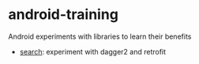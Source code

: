 # android-training

Android experiments with libraries to learn their benefits

- [search](search): experiment with dagger2 and retrofit
